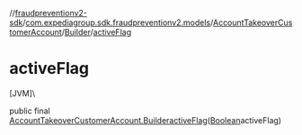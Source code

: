 //[fraudpreventionv2-sdk](../../../../index.md)/[com.expediagroup.sdk.fraudpreventionv2.models](../../index.md)/[AccountTakeoverCustomerAccount](../index.md)/[Builder](index.md)/[activeFlag](active-flag.md)

# activeFlag

[JVM]\

public final [AccountTakeoverCustomerAccount.Builder](index.md)[activeFlag](active-flag.md)([Boolean](https://docs.oracle.com/javase/8/docs/api/java/lang/Boolean.html)activeFlag)

